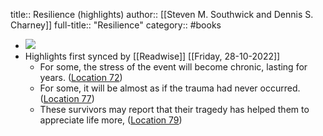 title:: Resilience (highlights)
author:: [[Steven M. Southwick and Dennis S. Charney]]
full-title:: "Resilience"
category:: #books

- ![](https://images-na.ssl-images-amazon.com/images/I/41C6ZPKHPwL._SL200_.jpg)
- Highlights first synced by [[Readwise]] [[Friday, 28-10-2022]]
	- For some, the stress of the event will become chronic, lasting for years. ([Location 72](https://readwise.io/to_kindle?action=open&asin=B009GEY7WI&location=72))
	- For some, it will be almost as if the trauma had never occurred. ([Location 77](https://readwise.io/to_kindle?action=open&asin=B009GEY7WI&location=77))
	- These survivors may report that their tragedy has helped them to appreciate life more, ([Location 79](https://readwise.io/to_kindle?action=open&asin=B009GEY7WI&location=79))
